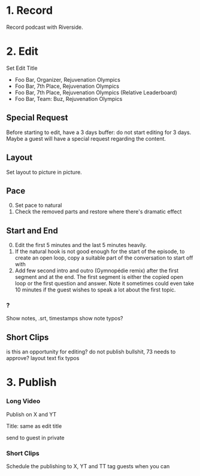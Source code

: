 # 1. Record

Record podcast with Riverside.

# 2. Edit

Set Edit Title
- Foo Bar, Organizer, Rejuvenation Olympics
- Foo Bar, 7th Place, Rejuvenation Olympics
- Foo Bar, 7th Place, Rejuvenation Olympics (Relative Leaderboard)
- Foo Bar, Team: Buz, Rejuvenation Olympics

## Special Request

Before starting to edit, have a 3 days buffer: do not start editing for 3 days. Maybe a guest will have a special request regarding the content.

## Layout

Set layout to picture in picture.

## Pace

0. Set pace to natural
0. Check the removed parts and restore where there's dramatic effect

## Start and End

0. Edit the first 5 minutes and the last 5 minutes heavily.
0. If the natural hook is not good enough for the start of the episode, to create an open loop, copy a suitable part of the conversation to start off with
0. Add few second intro and outro (Gymnopédie remix) after the first segment and at the end. The first segment is either the copied open loop or the first question and answer. Note it sometimes could even take 10 minutes if the guest wishes to speak a lot about the first topic.

### ?

Show notes, .srt, timestamps
show note typos?

## Short Clips

is this an opportunity for editing?
do not publish bullshit, 73 needs to approve?
layout
text
fix typos

# 3. Publish

### Long Video

Publish on X and YT

Title: same as edit title

send to guest in private

### Short Clips

Schedule the publishing to X, YT and TT
tag guests when you can
